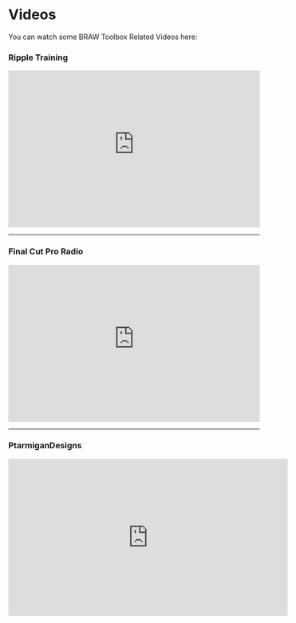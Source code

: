 # Videos

You can watch some BRAW Toolbox Related Videos here:

### Ripple Training

<iframe width="100%" height="315" src="https://www.youtube-nocookie.com/embed/ieYa4YIHXB8?controls=0&amp;start=613" title="YouTube video player" frameborder="0" allow="accelerometer; autoplay; clipboard-write; encrypted-media; gyroscope; picture-in-picture; web-share" allowfullscreen></iframe>

---

### Final Cut Pro Radio

<iframe width="100%" height="315" src="https://www.youtube-nocookie.com/embed/cubE8VwZRh4?controls=0" title="YouTube video player" frameborder="0" allow="accelerometer; autoplay; clipboard-write; encrypted-media; gyroscope; picture-in-picture; web-share" allowfullscreen></iframe>

---

### PtarmiganDesigns

<iframe width="560" height="315" src="https://www.youtube-nocookie.com/embed/afFH9r_4bvE?controls=0" title="YouTube video player" frameborder="0" allow="accelerometer; autoplay; clipboard-write; encrypted-media; gyroscope; picture-in-picture; web-share" allowfullscreen></iframe>